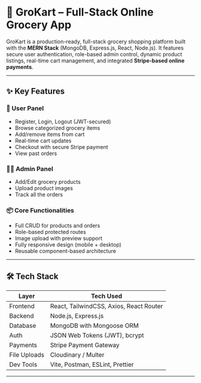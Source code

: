 # 🛒 GroKart – Full-Stack Online Grocery App

GroKart is a production-ready, full-stack grocery shopping platform built with the **MERN Stack** (MongoDB, Express.js, React, Node.js). It features secure user authentication, role-based admin control, dynamic product listings, real-time cart management, and integrated **Stripe-based online payments**.

---

## ✨ Key Features

### 👤 User Panel
- Register, Login, Logout (JWT-secured)
- Browse categorized grocery items
- Add/remove items from cart
- Real-time cart updates
- Checkout with secure Stripe payment
- View past orders

### 🧑‍💼 Admin Panel
- Add/Edit grocery products
- Upload product images
- Track all the orders

### 📦 Core Functionalities
- Full CRUD for products and orders
- Role-based protected routes
- Image upload with preview support
- Fully responsive design (mobile + desktop)
- Reusable component-based architecture

---

## 🛠️ Tech Stack

| Layer     | Tech Used                            |
|-----------|--------------------------------------|
| Frontend  | React, TailwindCSS, Axios, React Router |
| Backend   | Node.js, Express.js                  |
| Database  | MongoDB with Mongoose ORM            |
| Auth      | JSON Web Tokens (JWT), bcrypt        |
| Payments  | Stripe Payment Gateway               |
| File Uploads | Cloudinary / Multer                |
| Dev Tools | Vite, Postman, ESLint, Prettier      |

---


